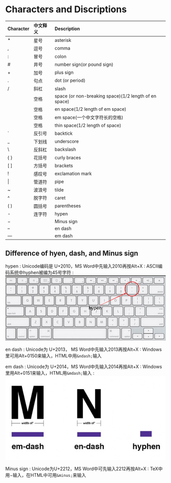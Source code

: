 # Characters and Discriptions

| Character | 中文释义 | Description                                           |
| :-------- | :------- | :---------------------------------------------------- |
| *         | 星号     | asterisk                                              |
| ,         | 逗号     | comma                                                 |
| :         | 冒号     | colon                                                 |
| \#        | 井号     | number sign(or pound sign)                            |
| \+        | 加号     | plus sign                                             |
| .         | 句点     | dot (or period)                                       |
| /         | 斜杠     | slash                                                 |
| &nbsp;    | 空格     | space (or non-breaking space)(1/2 length of en space) |
| &ensp;    | 空格     | en space(1/2 length of em space)                      |
| &emsp;    | 空格     | em space(一个中文字符长的空格)                        |
| &thinsp;  | 空格     | thin space(1/2 length of space)                       |
| `         | 反引号   | backtick                                              |
| _         | 下划线   | underscore                                            |
| \         | 反斜杠   | backslash                                             |
| { }       | 花括号   | curly braces                                          |
| [ ]       | 方括号   | brackets                                              |
| !         | 感叹号   | exclamation mark                                      |
| &#124;    | 管道符   | pipe                                                  |
| ~         | 波浪号   | tilde                                                 |
| ^         | 脱字符   | caret                                                 |
| ( )       | 圆括号   | parentheses                                           |
| -         | 连字符   | hypen                                                 |
| &minus;   |          | Minus sign                                            |
| &ndash;   |          | en dash                                               |
| &mdash;   |          | em dash                                               |

## Difference of hyen, dash, and Minus sign

hypen
: Unicode编码是 U+2010，MS Word中先输入2010再按Alt+X
: ASCII编码系统中hyphen被编为45号字符
: ![hyphen](/image/hypen.png "the keybord position of hypen")

en dash
: Unicode为 U+2013， MS Word中先输入2013再按Alt+X
: Windows里可用Alt+0150来输入，HTML中用`&ndash;`输入

em dash
: Unicode为 U+2014，MS Word中先输入2014再按Alt+X
: Windows里用Alt+0151来输入，HTML用`&mdash;`输入
: ![diff](/image/dash_hypen_diff.jpg "difference of three characters")

Minus sign
: Unicode为U+2212，MS Word中可先输入2212再按Alt+X
: TeX中用$-$输入，在HTML中可用`&minus;`来输入
